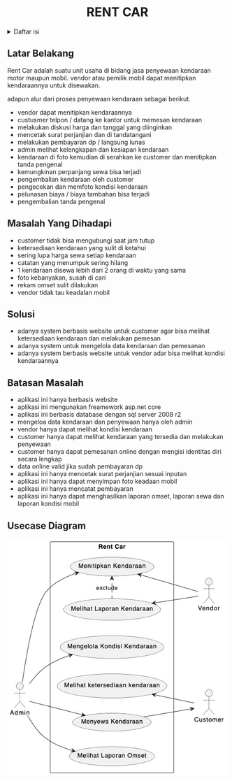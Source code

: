 <h1 align="center">RENT CAR</h1>

<!-- TABLE OF CONTENTS -->
<details>
  <summary>Daftar isi</summary>
  <ol>
    <li><a href="#latar-belakang">Latar Belakang</a></li>
    <li><a href="#masalah-yang-dihadapi">Masalah yang dihadapi</a></li>
    <li><a href="#solusi">Solusi</a></li>
    <li><a href="#batasan-masalah">Batasan Masalah</a></li>
    <li><a href="#usecase-diagram">Usecase Diagram</a></li>
    <li>
      <a href="#activity_diagram">Activity Diagram</a>
      <ul>
        <li><a href="#activity_diagram_1">Menitipkan Kendaraan</a></li>
        <li><a href="#activity_diagram_2">Melihat Laporan Kendaraan</a></li>
        <li><a href="#activity_diagram_3">Mengelola Kondisi Kendaraan</a></li>
        <li><a href="#activity_diagram_4">Melihat Ketersediaan Kendaraan</a></li>
        <li><a href="#activity_diagram_5">Menyewa Kendaraan</a></li>
        <li><a href="#activity_diagram_6">Melihat Laporan Omset</a></li>
      </ul>
    </li>
    <li><a href="#entity_relationship_diagram">Entity Relationship Diagram</a></li>
  </ol>
</details>

## Latar Belakang

Rent Car adalah suatu unit usaha di bidang jasa penyewaan kendaraan motor maupun mobil. 
vendor atau pemilik mobil dapat menitipkan kendaraannya untuk disewakan.

adapun alur dari proses penyewaan kendaraan sebagai berikut.

* vendor dapat menitipkan kendaraannya
* custusmer telpon / datang ke kantor untuk memesan kendaraan
* melakukan diskusi harga dan tanggal yang diinginkan
* mencetak surat perjanjian dan di tandatangani
* melakukan pembayaran dp / langsung lunas
* admin melihat kelengkapan dan kesiapan kendaraan
* kendaraan di foto kemudian di serahkan ke customer dan menitipkan tanda pengenal
* kemungkinan perpanjang sewa bisa terjadi
* pengembalian kendaraan oleh customer
* pengecekan dan memfoto kondisi kendaraan
* pelunasan biaya / biaya tambahan bisa terjadi
* pengembalian tanda pengenal

## Masalah Yang Dihadapi

* customer tidak bisa mengubungi saat jam tutup
* ketersediaan kendaraan yang sulit di ketahui
* sering lupa harga sewa setiap kendaraan
* catatan yang menumpuk sering hilang
* 1 kendaraan disewa lebih dari 2 orang di waktu yang sama
* foto kebanyakan, susah di cari
* rekam omset sulit dilakukan
* vendor tidak tau keadalan mobil

## Solusi

* adanya system berbasis website untuk customer agar bisa melihat ketersediaan kendaraan dan melakukan pemesan
* adanya system untuk mengelola data kendaraan dan pemesanan
* adanya system berbasis website untuk vendor adar bisa melihat kondisi kendaraannya

## Batasan Masalah

* aplikasi ini hanya berbasis website
* aplikasi ini mengunakan freamework asp.net core
* aplikasi ini berbasis database dengan sql server 2008 r2
* mengeloa data kendaraan dan penyewaan hanya oleh admin
* vendor hanya dapat melihat kondisi kendaraan
* customer hanya dapat melihat kendaraan yang tersedia dan melakukan penyewaan
* customer hanya dapat pemesanan online dengan mengisi identitas diri secara lengkap
* data online valid jika sudah pembayaran dp
* aplikasi ini hanya mencetak surat perjanjian sesuai inputan
* aplikasi ini hanya dapat menyimpan foto keadaan mobil
* aplikasi ini hanya mencatat pembayaran
* aplikasi ini hanya dapat menghasilkan laporan omset, laporan sewa dan laporan kondisi mobil

## Usecase Diagram

<img src="galleries/1_usecase.jpeg" alt="Logo">
